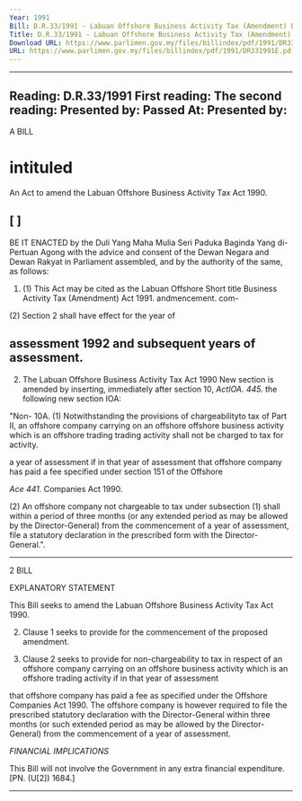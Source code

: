 ```yaml
---
Year: 1991
Bill: D.R.33/1991 - Labuan Offshore Business Activity Tax (Amendment) Bill 1991 (Passed)
Title: D.R.33/1991 - Labuan Offshore Business Activity Tax (Amendment) Bill 1991 (Passed)
Download URL: https://www.parlimen.gov.my/files/billindex/pdf/1991/DR331991E.pdf
URL: https://www.parlimen.gov.my/files/billindex/pdf/1991/DR331991E.pdf
---
```

---
Reading:
D.R.33/1991
First reading:
The second reading:
Presented by:
Passed At:
Presented by:
---

A BILL

# intituled

An Act to amend the Labuan Offshore Business Activity
Tax Act 1990.

## [ ]

BE IT ENACTED by the Duli Yang Maha Mulia Seri
Paduka Baginda Yang di-Pertuan Agong with the advice
and consent of the Dewan Negara and Dewan Rakyat in
Parliament assembled, and by the authority of the same,
as follows:

1. (1) This Act may be cited as the Labuan Offshore Short title
Business Activity Tax (Amendment) Act 1991. andmencement. com-

(2) Section 2 shall have effect for the year of
## assessment 1992 and subsequent years of assessment.

2. The Labuan Offshore Business Activity Tax Act 1990 New section
is amended by inserting, immediately after section 10, _ActIOA. 445._
the following new section IOA:

"Non- 10A. (1) Notwithstanding the provisions of
chargeabilityto tax of Part II, an offshore company carrying on an
offshore offshore business activity which is an offshore
trading trading activity shall not be charged to tax for
activity.

a year of assessment if in that year of
assessment that offshore company has paid a
fee specified under section 151 of the Offshore

_Ace 441._ Companies Act 1990.

(2) An offshore company not chargeable to
tax under subsection (1) shall within a period
of three months (or any extended period as may
be allowed by the Director-General) from the
commencement of a year of assessment, file a
statutory declaration in the prescribed form
with the Director-General.".


-----

2 BILL

EXPLANATORY STATEMENT

This Bill seeks to amend the Labuan Offshore Business Activity Tax
Act 1990.

2. Clause 1 seeks to provide for the commencement of the
proposed amendment.

3. Clause 2 seeks to provide for non-chargeability to tax in respect
of an offshore company carrying on an offshore business activity
which is an offshore trading activity if in that year of assessment

that offshore company has paid a fee as specified under the Offshore
Companies Act 1990. The offshore company is however required to
file the prescribed statutory declaration with the Director-General
within three months (or such extended period as may be allowed by
the Director-General) from the commencement of a year of
assessment.

_FINANCIAL_ _IMPLICATIONS_

This Bill will not involve the Government in any extra financial
expenditure. [PN. (U[2]) 1684.]


-----

